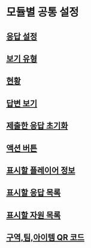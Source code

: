 # 모듈별 공통 설정



## [응답 설정](undefined.md)

## [보기 유형](undefined-1.md)

## [현황](undefined-2.md)

## [답변 보기](undefined-3.md)

## [제출한 응답 초기화](undefined-4.md)

## [액션 버튼](undefined-5.md)

## [표시할 플레이어 정보](undefined-6.md)

## [표시할 응답 목록](undefined-7.md)

## [표시할 자원 목록](undefined-8.md)

## [구역,팀,아이템 QR 코드](qr.md)
